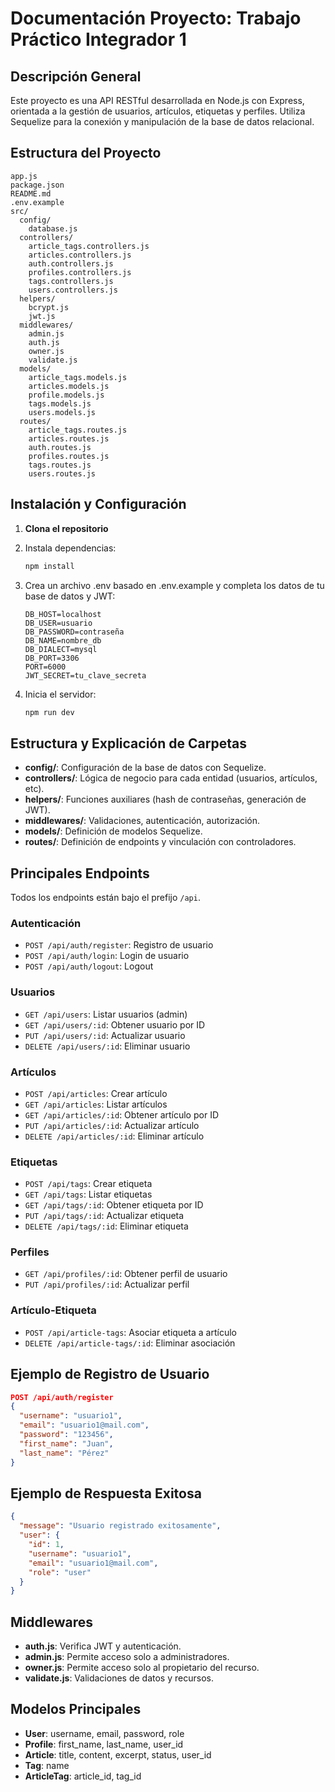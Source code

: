 # Documentación Proyecto: Trabajo Práctico Integrador 1

## Descripción General

Este proyecto es una API RESTful desarrollada en Node.js con Express, orientada a la gestión de usuarios, artículos, etiquetas y perfiles. Utiliza Sequelize para la conexión y manipulación de la base de datos relacional.

## Estructura del Proyecto

```
app.js
package.json
README.md
.env.example
src/
  config/
    database.js
  controllers/
    article_tags.controllers.js
    articles.controllers.js
    auth.controllers.js
    profiles.controllers.js
    tags.controllers.js
    users.controllers.js
  helpers/
    bcrypt.js
    jwt.js
  middlewares/
    admin.js
    auth.js
    owner.js
    validate.js
  models/
    article_tags.models.js
    articles.models.js
    profile.models.js
    tags.models.js
    users.models.js
  routes/
    article_tags.routes.js
    articles.routes.js
    auth.routes.js
    profiles.routes.js
    tags.routes.js
    users.routes.js
```

## Instalación y Configuración

1. **Clona el repositorio**
2. Instala dependencias:
   ```bash
   npm install
   ```
3. Crea un archivo .env basado en .env.example y completa los datos de tu base de datos y JWT:

   ```
   DB_HOST=localhost
   DB_USER=usuario
   DB_PASSWORD=contraseña
   DB_NAME=nombre_db
   DB_DIALECT=mysql
   DB_PORT=3306
   PORT=6000
   JWT_SECRET=tu_clave_secreta
   ```

4. Inicia el servidor:
   ```bash
   npm run dev
   ```

## Estructura y Explicación de Carpetas

- **config/**: Configuración de la base de datos con Sequelize.
- **controllers/**: Lógica de negocio para cada entidad (usuarios, artículos, etc).
- **helpers/**: Funciones auxiliares (hash de contraseñas, generación de JWT).
- **middlewares/**: Validaciones, autenticación, autorización.
- **models/**: Definición de modelos Sequelize.
- **routes/**: Definición de endpoints y vinculación con controladores.

## Principales Endpoints

Todos los endpoints están bajo el prefijo `/api`.

### Autenticación

- `POST /api/auth/register`: Registro de usuario
- `POST /api/auth/login`: Login de usuario
- `POST /api/auth/logout`: Logout

### Usuarios

- `GET /api/users`: Listar usuarios (admin)
- `GET /api/users/:id`: Obtener usuario por ID
- `PUT /api/users/:id`: Actualizar usuario
- `DELETE /api/users/:id`: Eliminar usuario

### Artículos

- `POST /api/articles`: Crear artículo
- `GET /api/articles`: Listar artículos
- `GET /api/articles/:id`: Obtener artículo por ID
- `PUT /api/articles/:id`: Actualizar artículo
- `DELETE /api/articles/:id`: Eliminar artículo

### Etiquetas

- `POST /api/tags`: Crear etiqueta
- `GET /api/tags`: Listar etiquetas
- `GET /api/tags/:id`: Obtener etiqueta por ID
- `PUT /api/tags/:id`: Actualizar etiqueta
- `DELETE /api/tags/:id`: Eliminar etiqueta

### Perfiles

- `GET /api/profiles/:id`: Obtener perfil de usuario
- `PUT /api/profiles/:id`: Actualizar perfil

### Artículo-Etiqueta

- `POST /api/article-tags`: Asociar etiqueta a artículo
- `DELETE /api/article-tags/:id`: Eliminar asociación

## Ejemplo de Registro de Usuario

```json
POST /api/auth/register
{
  "username": "usuario1",
  "email": "usuario1@mail.com",
  "password": "123456",
  "first_name": "Juan",
  "last_name": "Pérez"
}
```

## Ejemplo de Respuesta Exitosa

```json
{
  "message": "Usuario registrado exitosamente",
  "user": {
    "id": 1,
    "username": "usuario1",
    "email": "usuario1@mail.com",
    "role": "user"
  }
}
```

## Middlewares

- **auth.js**: Verifica JWT y autenticación.
- **admin.js**: Permite acceso solo a administradores.
- **owner.js**: Permite acceso solo al propietario del recurso.
- **validate.js**: Validaciones de datos y recursos.

## Modelos Principales

- **User**: username, email, password, role
- **Profile**: first_name, last_name, user_id
- **Article**: title, content, excerpt, status, user_id
- **Tag**: name
- **ArticleTag**: article_id, tag_id
